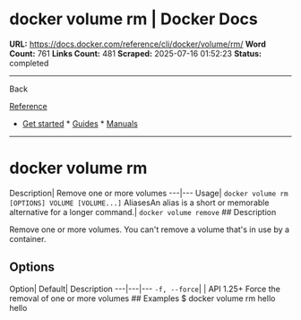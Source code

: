 # docker volume rm | Docker Docs

**URL:** https://docs.docker.com/reference/cli/docker/volume/rm/
**Word Count:** 761
**Links Count:** 481
**Scraped:** 2025-07-16 01:52:23
**Status:** completed

---

Back

[Reference](https://docs.docker.com/reference/)

  * [Get started](https://docs.docker.com/get-started/)   * [Guides](https://docs.docker.com/guides/)   * [Manuals](https://docs.docker.com/manuals/)

* * *

# docker volume rm

Description| Remove one or more volumes   ---|---   Usage| `docker volume rm [OPTIONS] VOLUME [VOLUME...]`   AliasesAn alias is a short or memorable alternative for a longer command.| `docker volume remove`      ## Description

Remove one or more volumes. You can't remove a volume that's in use by a container.

## Options

Option| Default| Description   ---|---|---   `-f, --force`| | API 1.25+ Force the removal of one or more volumes      ## Examples               $ docker volume rm hello          hello